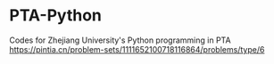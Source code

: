 # PTA-Python
Codes for Zhejiang University's Python programming in PTA
https://pintia.cn/problem-sets/1111652100718116864/problems/type/6
